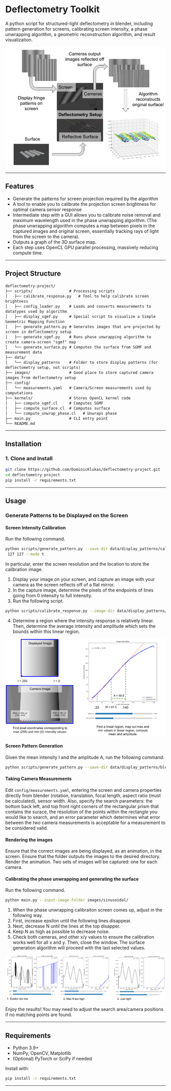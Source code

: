 # Deflectometry Toolkit

A python script for structured-light deflectometry in blender, including pattern generation for screens, calibrating screen intensity, a phase unwrapping algorithm, a geometric reconstruction algorithm, and result visualization.

![Deflectometry System Description](readme_images/Deflectometry_Description.png "Deflectometry System Description")

---

## Features

- Generate the patterns for screen projection required by the algorithm
- A tool to enable you to calibrate the projection screen brightness for optimal camera sensor response
- Intermediate step with a GUI allows you to calibrate noise removal and maximum wavelength used in the phase unwrapping algorithm. (The phase unwrapping algorithm computes a map between pixels in the captured images and original screen, essentially tracking rays of light from the screen to the camera).
- Outputs a graph of the 3D surface map.
- Each step uses OpenCL GPU parallel processing, massively reducing compute time.

---

## Project Structure

```
deflectometry-project/
├── scripts/                # Processing scripts
│   ├── calibrate_response.py   # Tool to help calibrate screen brightness
│   ├── config_loader.py    # Loads and converts measurements to datatypes used by algorithm
│   ├── display_sgmf.py     # Special script to visualize a Simple Geometric Mapping Function
│   ├── generate_pattern.py # Generates images that are projected by screen in deflectometry setup
│   ├── generate_sgmf.py    # Runs phase unwrapping algorithm to create camera-screen "sgmf" map
│   └── generate_surface.py # Computes the surface from SGMF and measurement data
├── data/                   
│   └── display_patterns    # Folder to store display patterns (for deflectometry setup, not scripts)
├── images/                 # Good place to store captured camera images from deflectometry setup
├── config/
│   └── measurements.yaml   # Camera/Screen measurements used by computations
├── kernels/                # Stores OpenCL kernel code
│   ├── compute_sgmf.cl     # Computes SGMF
│   ├── compute_surface.cl  # Computes surface 
│   └── compute_unwrap_phase.cl   # Unwraps phase
├── main.py                 # CLI entry point
└── README.md
```

---

## Installation

### 1. Clone and Install

```bash
git clone https://github.com/DominicKlukas/deflectometry-project.git
cd deflectometry-project
pip install -r requirements.txt
```
---

## Usage

### Generate Patterns to be Displayed on the Screen


#### Screen Intensity Calibration
Run the following command.

```bash
python scripts/generate_pattern.py --save-dir data/display_patterns/calibration_images/ --screen-resolution 2000 2000 --image-intensity
 127 127 --mode t
```
In particular, enter the screen resolution and the location to store the calibration image.

1. Display your image on your screen, and capture an image with your camera as the screen reflects off of a flat mirror.
2. In the capture image, determine the pixels of the endpoints of lines going from 0 intensity to full intensity.
3. Run the following script.
```bash
python scripts/calibrate_response.py --image-dir data/display_patterns/calibration_images/captured_calibration_image_x.png --points 375,1010,1542,1010
```
4. Determine a region where the intensity response is relatively linear. Then, determine the average intensity and amplitude which sets the bounds within this linear region.


![Calibration Instructions](readme_images/Calibration_Image.png "Calibration GUI")

#### Screen Pattern Generation

Given the mean intensity I and the amplitude A, run the following command:
```bash
python scripts/generate_pattern.py --save-dir data/display_patterns/blender_screen/ --screen-resolution 2000 2000 --image-intensity I=50 A=25 --mode s --max-N 8
```

#### Taking Camera Measurements

Edit `config/measurements.yaml`, entering the screen and camera properties directly from blender (rotation, translation, focal length, aspect ratio (must be calculated), sensor width. Also, specify the search parameters: the bottom back left, and top front right corners of the rectangular prism that contains the surace, the resolution of the points within the rectangle you would like to search, and an error parameter which determines what error between the two camera measurements is acceptable for a measurement to be considered valid. 

#### Rendering the images
Ensure that the correct images are being displayed, as an animation, in the screen.
Ensure that the folder outputs the images to the desired directory.
Render the animation. Two sets of images will be captured: one for each camera.

#### Calibrating the phase unwrapping and generating the surface
Run the following command.
```bash
python main.py --input-image-folder images/sinusoidal/
```

1. When the phase unwrapping calibraiton screen comes up, adjust in the following way.
2. First, increase epsilon until the following lines disappear.
3. Next, decrease N until the lines at the top disapper.
4. Keep N as high as possible to decrease noise.
5. Check both cameras, and other x/y values to ensure the calibration works well for all x and y. Then, close the window. The surface generation algorithm will proceed with the last selected values.

![SGMF Calibration](readme_images/SGMF_Calibration.png "SGMF Calibration")

Enjoy the results! You may need to adjust the search area/camera positions if no matching points are found.

---

## Requirements

- Python 3.9+
- NumPy, OpenCV, Matplotlib
- (Optional) PyTorch or SciPy if needed

Install with:

```bash
pip install -r requirements.txt
```

---

